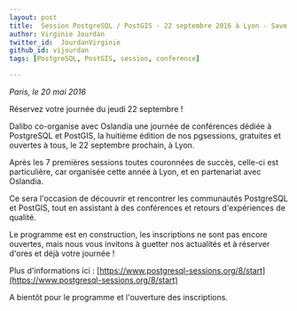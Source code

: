 ```yaml
---
layout: post
title:  Session PostgreSQL / PostGIS - 22 septembre 2016 à Lyon - Save the date !
author: Virginie Jourdan
twitter_id:  JourdanVirginie   
github_id: vijourdan
tags: [PostgreSQL, PostGIS, session, conference]

---
```

*Paris, le 20 mai 2016*

Réservez votre journée du jeudi 22 septembre !

Dalibo co-organise avec Oslandia une journée de conférences dédiée à PostgreSQL et PostGIS, la huitième édition de nos pgsessions, gratuites et ouvertes à tous, le 22 septembre prochain, à Lyon.


<!--MORE-->


Après les 7 premières sessions toutes couronnées de succès, celle-ci est particulière, car organisée cette année à Lyon, et en partenariat avec Oslandia.

Ce sera l'occasion de découvrir et rencontrer les communautés PostgreSQL et PostGIS, tout en assistant à des conférences et retours d'expériences de qualité.

Le programme est en construction, les inscriptions ne sont pas encore ouvertes, mais nous vous invitons à guetter nos actualités et à réserver d'ores et déjà votre journée !

Plus d'informations ici : [https://www.postgresql-sessions.org/8/start](https://www.postgresql-sessions.org/8/start)

A bientôt pour le programme et l'ouverture des inscriptions.
